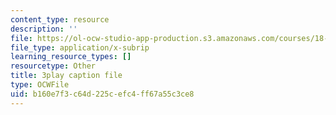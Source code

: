 ```yaml
---
content_type: resource
description: ''
file: https://ol-ocw-studio-app-production.s3.amazonaws.com/courses/18-01sc-single-variable-calculus-fall-2010/b160e7f3c64d225cefc4ff67a55c3ce8_sRIDVAcoG5A.srt
file_type: application/x-subrip
learning_resource_types: []
resourcetype: Other
title: 3play caption file
type: OCWFile
uid: b160e7f3-c64d-225c-efc4-ff67a55c3ce8
---
```

